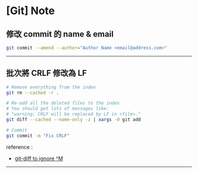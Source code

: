 # [Git] Note



## 修改 commit 的 name & email

```bash
git commit --amend --author="Author Name <email@address.com>"
```

---

## 批次將 CRLF 修改為 LF

```bash
# Remove everything from the index
git rm --cached -r .

# Re-add all the deleted files to the index
# You should get lots of messages like:
# "warning: CRLF will be replaced by LF in <file>."
git diff --cached --name-only -z | xargs -0 git add

# Commit
git commit -m "Fix CRLF"
```

reference :

* [git-diff to ignore ^M](https://stackoverflow.com/questions/1889559/git-diff-to-ignore-m/1889699#1889699)

---

